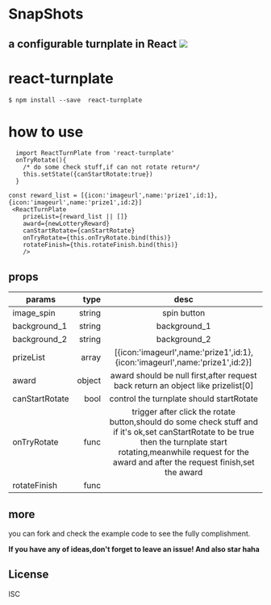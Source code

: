 # SnapShots

a configurable turnplate in React
![](https://user-gold-cdn.xitu.io/2019/5/18/16ac949855bdd316?w=360&h=360&f=gif&s=4345398)
---

# react-turnplate

```
$ npm install --save  react-turnplate
```

# how to use
```
  import ReactTurnPlate from 'react-turnplate'
  onTryRotate(){
    /* do some check stuff,if can not rotate return*/
    this.setState({canStartRotate:true})
  }

const reward_list = [{icon:'imageurl',name:'prize1',id:1},{icon:'imageurl',name:'prize1',id:2}]
 <ReactTurnPlate
    prizeList={reward_list || []}
    award={newLotteryReward}
    canStartRotate={canStartRotate}
    onTryRotate={this.onTryRotate.bind(this)}
    rotateFinish={this.rotateFinish.bind(this)}
    />
```

## props 

| params        | type   |  desc  |
| --------   | -----:  | :----:  |
| image_spin | string | spin button|
| background_1 | string | background_1|
| background_2 | string | background_2|
| prizeList     | array |  [{icon:'imageurl',name:'prize1',id:1},{icon:'imageurl',name:'prize1',id:2}]    |
| award        |   object  | award should be null first,after request  back return an object like prizelist[0]  |
| canStartRotate        |    bool    |  control the turnplate should startRotate  |
|onTryRotate | func| trigger after click the rotate button,should do some check stuff and if it's ok,set canStartRotate to be true then the turnplate start rotating,meanwhile request for the award and after the request finish,set the award |
|rotateFinish| func | |

## more
you can fork and check the example code to see the fully complishment.

**If you have any of ideas,don't forget to leave an issue! And also star haha**

## License

ISC
